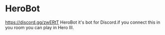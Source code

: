 # HeroBot
https://discord.gg/zwERtT
HeroBot it's bot for Discord.if you connect this in you room you can play in Hero III.
